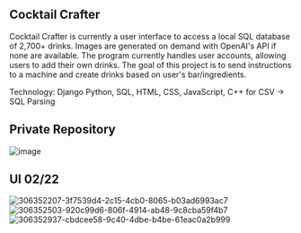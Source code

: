 ## Cocktail Crafter
Cocktail Crafter is currently a user interface to access a local SQL database of 2,700+ drinks. Images are generated on demand with OpenAI's API if none are available. The program currently handles user accounts, allowing users to add their own drinks. The goal of this project is to send instructions to a machine and create drinks based on user's bar/ingredients.

Technology: Django Python, SQL, HTML, CSS, JavaScript, C++ for CSV -> SQL Parsing
## Private Repository
![image](https://github.com/MurkyPuma/CocktailCrafterDemo/assets/74885743/fbf37443-0501-459a-8722-9a341ce9959f)
## UI 02/22
![306352207-3f7539d4-2c15-4cb0-8065-b03ad6993ac7](https://github.com/MurkyPuma/CocktailCrafterDemo/assets/74885743/cdbfc04d-5cf7-41d2-960b-db14b81402bb)
![306352503-920c99d6-806f-4914-ab48-9c8cba59f4b7](https://github.com/MurkyPuma/CocktailCrafterDemo/assets/74885743/15012789-2fe6-48c5-8996-d7a1ceb1f243)
![306352937-cbdcee58-9c40-4dbe-b4be-61eac0a2b999](https://github.com/MurkyPuma/CocktailCrafterDemo/assets/74885743/b45b0e71-c4b2-415e-8e8f-c0bd2e38efd7)
